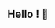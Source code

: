 ## Hello ! 💞

<!--
**Ayat-Stars/Ayat-Stars** is a ✨ _special_ ✨ repository because its `README.md` (this file) appears on your GitHub profile.

Here are some ideas to get you started:

- 🔭 Favorite Game: Yansim, Genshin, Honkai, Skullgilrs, Solo Levelling
- 🌱 A message: "No matter how dark the world may seem, there will always be a light in the sky ready to illuminate our journey."
- 👯 Future?: "Y"
- 🤔 Favorite: "Moon, calm, silence, music, drawings and theater"
- 💬 Favorite band/singer: "BABYMETAL, Ozzy Osbourne, The Weekend, TV Girl, Mamonas Assasinas and more"
- 📫 How to reach me: ... No please
- 😄 Pronouns: ... She/Her
- ⚡ Fun fact: ... 
-->
